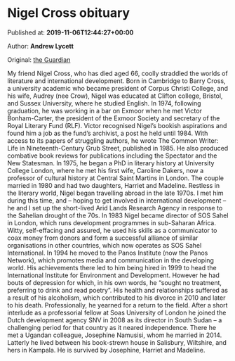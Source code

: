 
# Nigel Cross obituary

Published at: **2019-11-06T12:44:27+00:00**

Author: **Andrew Lycett**

Original: [the Guardian](https://www.theguardian.com/world/2019/nov/06/nigel-cross-obituary)

My friend Nigel Cross, who has died aged 66, coolly straddled the worlds of literature and international development.
Born in Cambridge to Barry Cross, a university academic who became president of Corpus Christi College, and his wife, Audrey (nee Crow), Nigel was educated at Clifton college, Bristol, and Sussex University, where he studied English.
In 1974, following graduation, he was working in a bar on Exmoor when he met Victor Bonham-Carter, the president of the Exmoor Society and secretary of the Royal Literary Fund (RLF). Victor recognised Nigel’s bookish aspirations and found him a job as the fund’s archivist, a post he held until 1984. With access to its papers of struggling authors, he wrote The Common Writer: Life in Nineteenth-Century Grub Street, published in 1985. He also produced combative book reviews for publications including the Spectator and the New Statesman.
In 1975, he began a PhD in literary history at University College London, where he met his first wife, Caroline Dakers, now a professor of cultural history at Central Saint Martins in London. The couple married in 1980 and had two daughters, Harriet and Madeline.
Restless in the literary world, Nigel began travelling abroad in the late 1970s. I met him during this time, and – hoping to get involved in international development – he and I set up the short-lived Arid Lands Research Agency in response to the Sahelian drought of the 70s.
In 1983 Nigel became director of SOS Sahel in London, which runs development programmes in sub-Saharan Africa. Witty, self-effacing and assured, he used his skills as a communicator to coax money from donors and form a successful alliance of similar organisations in other countries, which now operates as SOS Sahel International.
In 1994 he moved to the Panos Institute (now the Panos Network), which promotes media and communication in the developing world. His achievements there led to him being hired in 1999 to head the International Institute for Environment and Development.
However he had bouts of depression for which, in his own words, he “sought no treatment, preferring to drink and read poetry”. His health and relationships suffered as a result of his alcoholism, which contributed to his divorce in 2010 and later to his death.
Professionally, he yearned for a return to the field. After a short interlude as a professorial fellow at Soas University of London he joined the Dutch development agency SNV in 2008 as its director in South Sudan – a challenging period for that country as it neared independence.
There he met a Ugandan colleague, Josephine Namusisi, whom he married in 2014. Latterly he lived between his book-strewn house in Salisbury, Wiltshire, and hers in Kampala.
He is survived by Josephine, Harriet and Madeline.
